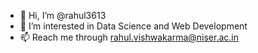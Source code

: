 - 👋 Hi, I’m @rahul3613
- 👀 I’m interested in Data Science and Web Development
- 📫 Reach me through rahul.vishwakarma@niser.ac.in

<!---
rahul3613/rahul3613 is a ✨ special ✨ repository because its `README.md` (this file) appears on your GitHub profile.
You can click the Preview link to take a look at your changes.
--->
